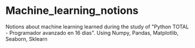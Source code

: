 # Machine_learning_notions
Notions about machine learning learned during the study of "Python TOTAL - Programador avanzado en 16 dias". Using Numpy, Pandas, Matplotlib, Seaborn, Sklearn
